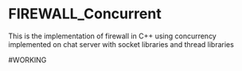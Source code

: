 # FIREWALL_Concurrent
This is the implementation of firewall in C++ using concurrency implemented on chat server with socket libraries and thread libraries

#WORKING 


